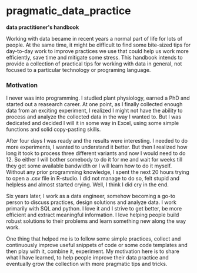 # pragmatic_data_practice
__data practitioner's handbook__

Working with data became in recent years a normal part of life for lots of people. At the same time, it might be difficult to find some bite-sized tips for day-to-day work to improve practices we use that could help us work more efficiently, save time and mitigate some stress. This handbook intends to provide a collection of practical tips for working with data in general, not focused to a particular technology or programing language. 

### Motivation
I never was into programming. I studied plant physiology, earned a PhD and started out a reasearch career. At one point, as I finally collected enough data from an exciting experiment, I realized I might not have the ability to process and analyze the collected data in the way I wanted to. But I was dedicated and decided I will it in some way in Excel, using some simple functions and solid copy-pasting skills. 

After four days I was ready and the results were interesting. I needed to do more experiments, I wanted to understand it better. But then I realized how long it took to process three different variants and now I would need to do 12. So either I will bother somebody to do it for me and wait for weeks till they get some available bandwidth or I will learn how to do it myself. Without any prior programming knowledge, I spent the next 20 hours trying to open a .csv file in R-studio. I did not manage to do so, felt stupid and helpless and almost started crying. Well, I think I did cry in the end. 

Six years later, I work as a data engineer, somehow becoming a go-to person to discuss practices, design solutions and analyze data. I work primarily with SQL and python. I love it and I strive to get better, be more efficient and extract meaningful information. I love helping people build robust solutions to their problems and learn something new along the way work. 

One thing that helped me is to follow some simple practices, collect and continuously improve useful snippets of code or some code templates and then play with it, combine it, experiment. My motivation here is to share what I have learned, to help people improve their data practice and eventually grow the collection with more pragmatic tips and tricks. 